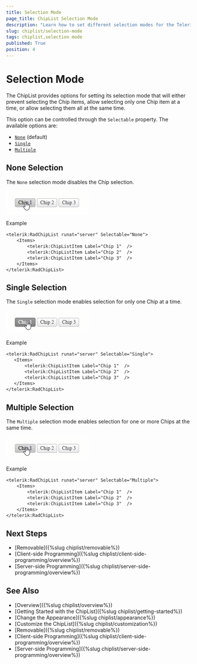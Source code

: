 ```yaml
---
title: Selection Mode
page_title: ChipList Selection Mode
description: "Learn how to set different selection modes for the Telerik WebForms ChipList component."
slug: chiplist/selection-mode
tags: chiplist,selection mode
published: True
position: 4
---
```


# Selection Mode

The ChipList provides options for setting its selection mode that will either prevent selecting the Chip items, allow selecting only one Chip item at a time, or allow selecting them all at the same time.

This option can be controlled through the `Selectable` property. The available options are:

* [`None`](#none-selection) (default)
* [`Single`](#single-selection)
* [`Multiple`](#multiple-selection)

## None Selection

The `None` selection mode disables the Chip selection.

!["ChipList Selection Mode None"](images/chiplist-selection-mode-none.gif "ChipList Selection Mode None")

Example

````ASP.NET
<telerik:RadChipList runat="server" Selectable="None">
    <Items>
        <telerik:ChipListItem Label="Chip 1"  />
        <telerik:ChipListItem Label="Chip 2"  />
        <telerik:ChipListItem Label="Chip 3"  />
    </Items>
</telerik:RadChipList>
````

## Single Selection

The `Single` selection mode enables selection for only one Chip at a time.

!["ChipList Selection Mode Single"](images/chiplist-selection-mode-single.gif "ChipList Selection Mode Single")

Example

 ````ASP.NET
<telerik:RadChipList runat="server" Selectable="Single">
    <Items>
        <telerik:ChipListItem Label="Chip 1"  />
        <telerik:ChipListItem Label="Chip 2"  />
        <telerik:ChipListItem Label="Chip 3"  />
    </Items>
</telerik:RadChipList>
````

## Multiple Selection

The `Multiple` selection mode enables selection for one or more Chips at the same time.

!["ChipList Selection Mode Multiple"](images/chiplist-selection-mode-multiple.gif "ChipList Selection Mode Multiple")

Example

````ASP.NET
<telerik:RadChipList runat="server" Selectable="Multiple">
    <Items>
        <telerik:ChipListItem Label="Chip 1"  />
        <telerik:ChipListItem Label="Chip 2"  />
        <telerik:ChipListItem Label="Chip 3"  />
    </Items>
</telerik:RadChipList>
````

## Next Steps

- [Removable]({%slug chiplist/removable%})
- [Client-side Programming]({%slug chiplist/client-side-programming/overview%})
- [Server-side Programming]({%slug chiplist/server-side-programming/overview%})

## See Also

- [Overview]({%slug chiplist/overview%})
- [Getting Started with the ChipList]({%slug chiplist/getting-started%})
- [Change the Appearance]({%slug chiplist/appearance%})
- [Customize the ChipList]({%slug chiplist/customization%})
- [Removable]({%slug chiplist/removable%})
- [Client-side Programming]({%slug chiplist/client-side-programming/overview%})
- [Server-side Programming]({%slug chiplist/server-side-programming/overview%})

 